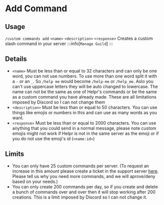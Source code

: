 # Add Command 

## Usage
`/custom commands add` `<name>` `<description>` `<response>` Creates a custom slash command in your server
:::info[`Manage Guild`]
:::

## Details
+ `<name>` Must be less than or equal to 32 characters and can only be one word, you can not use numbers. To use more than one word split it with a `-` or an `_`. So `/help me` would become `/help-me` or `/help_me`. Aslo you can't use uppercase letters they will be auto changed to lowercase. The name can not be the same as one of Helpr's commands or be the same as a custom command you have already made. These are all limitations imposed by Discord so I can not change them
+ `<description>` Must be less than or equal to 50 characters. You can use things like emojis or numbers in this and can use as many words as you want.
+ `<response>` Must be less than or equal to 2000 characters. You can use anything that you could send in a normal message, please note custom emojis might not work if Helpr is not in the same server as the emoji or if you do not use the emoji's id (`<name:id>`)

## Limits
+ You can only have 25 custom commands per server. (To request an increase in this amount please create a ticket in the support server [here](https://helpr.gg/server). Please tell us why you need more commands, and we will aprove/deny based on your needs.)
+ You can only create 200 commands per day, so if you create and delete a bunch of commands over and over then it will stop working after 200 creations. This is a limit imposed by Discord so I can not change it.
